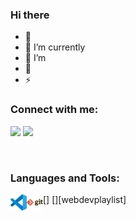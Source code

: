 ### Hi there

- 🔭 
- 🌱 I’m currently 
- 👯 I’m 
- 🥅 
- ⚡ 

### Connect with me:
[<img src="https://img.icons8.com/cute-clipart/45/000000/linkedin.png"/>](https://www.linkedin.com/in/ghivalza-harviansyah)
[<img src="https://img.icons8.com/cute-clipart/45/000000/instagram-new.png"/>](https://www.instagram.com/ghivalhrvnsyah/)

<br />

### Languages and Tools:

[<img align="left" alt="Visual Studio Code" width="26px" src="https://raw.githubusercontent.com/github/explore/80688e429a7d4ef2fca1e82350fe8e3517d3494d/topics/visual-studio-code/visual-studio-code.png" />]
[<img align="left" alt="Git" width="26px" src="https://raw.githubusercontent.com/github/explore/80688e429a7d4ef2fca1e82350fe8e3517d3494d/topics/git/git.png" />][webdevplaylist]
